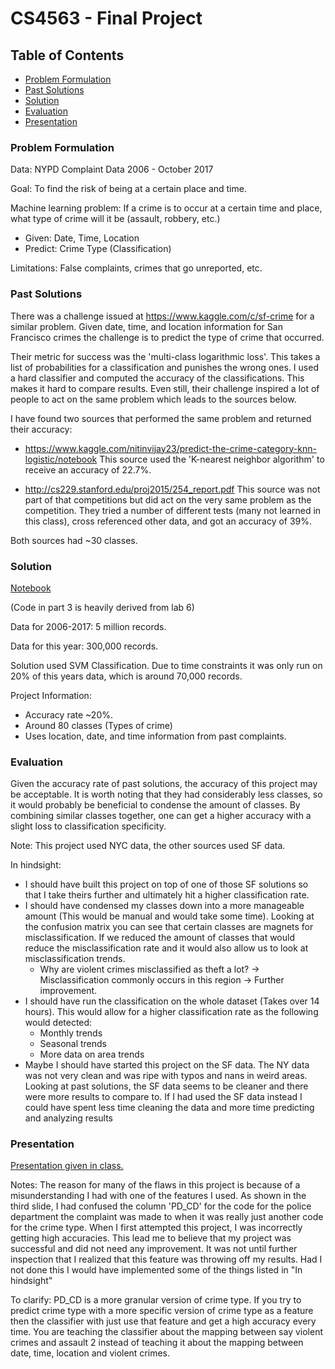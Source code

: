 # CS4563 - Final Project

## Table of Contents  
* [Problem Formulation](#problem-formulation)
* [Past Solutions](#past-solutions)
* [Solution](#solution)
* [Evaluation](#evaluation)
* [Presentation](#presentation)


### Problem Formulation
Data:	NYPD Complaint Data 2006 - October 2017

Goal: 	To find the risk of being at a certain place and time.

Machine learning problem: 
If a crime is to occur at a certain time and place, what type of crime will it be (assault, robbery, etc.)

* Given: Date, Time, Location
* Predict: Crime Type (Classification)

Limitations: False complaints, crimes that go unreported, etc.

### Past Solutions

There was a challenge issued at https://www.kaggle.com/c/sf-crime for a similar problem. Given date, time, and location information for San Francisco crimes the challenge is to predict the type of crime that occurred.

Their metric for success was the 'multi-class logarithmic loss'. This takes a list of probabilities for a classification and punishes the wrong ones. I used a hard classifier and computed the accuracy of the classifications. This makes it hard to compare results. Even still, their challenge inspired a lot of people to act on the same problem which leads to the sources below.

I have found two sources that performed the same problem and returned their accuracy:

* https://www.kaggle.com/nitinvijay23/predict-the-crime-category-knn-logistic/notebook
This source used the 'K-nearest neighbor algorithm' to receive an accuracy of 22.7%.

* http://cs229.stanford.edu/proj2015/254_report.pdf
This source was not part of that competitions but did act on the very same problem as the competition. They tried a number of different tests (many not learned in this class), cross referenced other data, and got an accuracy of 39%.

Both sources had ~30 classes.

### Solution
[Notebook](Crime_Project.ipynb)

(Code in part 3 is heavily derived from lab 6)

Data for 2006-2017: 5 million records.

Data for this year: 300,000 records.

Solution used SVM Classification. Due to time constraints it was only run on 20% of this years data, which is around 70,000 records.

Project Information:
* Accuracy rate ~20%. 
* Around 80 classes (Types of crime)
* Uses location, date, and time information from past complaints.

### Evaluation

Given the accuracy rate of past solutions, the accuracy of this project may be acceptable. It is worth noting that they had considerably less classes, so it would probably be beneficial to condense the amount of classes. By combining similar classes together, one can get a higher accuracy with a slight loss to classification specificity.

Note: This project used NYC data, the other sources used SF data.

In hindsight:
- I should have built this project on top of one of those SF solutions so that I take theirs further and ultimately hit a higher classification rate.
- I should have condensed my classes down into a more manageable amount (This would be manual and would take some time). Looking at the confusion matrix you can see that certain classes are magnets for misclassification. If we reduced the amount of classes that would reduce the misclassification rate and it would also allow us to look at misclassification trends.
  - Why are violent crimes misclassified as theft a lot?
 -> Misclassification commonly occurs in this region -> Further improvement.
- I should have run the classification on the whole dataset (Takes over 14 hours). This would allow for a higher classification rate as the following would detected:
  - Monthly trends
  - Seasonal trends
  - More data on area trends
- Maybe I should have started this project on the SF data. The NY data was not very clean and was ripe with typos and nans in weird areas. Looking at past solutions, the SF data seems to be cleaner and there were more results to compare to. If I had used the SF data instead I could have spent less time cleaning the data and more time predicting and analyzing results

### Presentation
[Presentation given in class.](ML_Presentation.pdf)

Notes: The reason for many of the flaws in this project is because of a misunderstanding I had with one of the features I used. As shown in the third slide, I had confused the column 'PD_CD' for the code for the police department the complaint was made to when it was really just another code for the crime type. When I first attempted this project, I was incorrectly getting high accuracies. This lead me to believe that my project was successful and did not need any improvement. It was not until further inspection that I realized that this feature was throwing off my results. Had I not done this I would have implemented some of the things listed in "In hindsight"

To clarify: PD_CD is a more granular version of crime type. If you try to predict crime type with a more specific version of crime type as a feature then the classifier with just use that feature and get a high accuracy every time. You are teaching the classifier about the mapping between say violent crimes and assault 2 instead of teaching it about the mapping between date, time, location and violent crimes.
